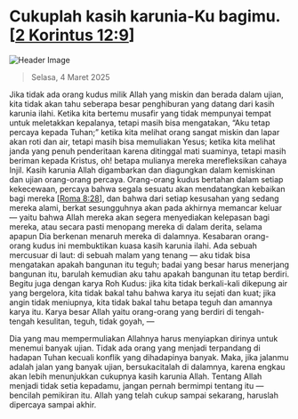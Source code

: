 
# Cukuplah kasih karunia-Ku bagimu. [[2 Korintus 12:9](http://alkitab.sabda.org/?2%20Korintus%2012:9)]

![Header Image](https://alkitab.app/slice/sunrise.jpg)

> Selasa, 4 Maret 2025

Jika tidak ada orang kudus milik Allah yang miskin dan berada dalam ujian, kita tidak akan tahu seberapa besar penghiburan yang datang dari kasih karunia ilahi. Ketika kita bertemu musafir yang tidak mempunyai tempat untuk meletakkan kepalanya, tetapi masih bisa mengatakan, “Aku tetap percaya kepada Tuhan;” ketika kita melihat orang sangat miskin dan lapar akan roti dan air, tetapi masih bisa memuliakan Yesus; ketika kita melihat janda yang penuh penderitaan karena ditinggal mati suaminya, tetapi masih beriman kepada Kristus, oh! betapa mulianya mereka merefleksikan cahaya Injil. Kasih karunia Allah digambarkan dan diagungkan dalam kemiskinan dan ujian orang-orang percaya. Orang-orang kudus bertahan dalam setiap kekecewaan, percaya bahwa segala sesuatu akan mendatangkan kebaikan bagi mereka [[Roma 8:28](http://alkitab.sabda.org/?Roma%208:28)], dan bahwa dari setiap kesusahan yang sedang mereka alami, berkat sesungguhnya akan pada akhirnya memancar keluar — yaitu bahwa Allah mereka akan segera menyediakan kelepasan bagi mereka, atau secara pasti menopang mereka di dalam derita, selama apapun Dia berkenan menaruh mereka di dalamnya. Kesabaran orang-orang kudus ini membuktikan kuasa kasih karunia ilahi. Ada sebuah mercusuar di laut: di sebuah malam yang tenang — aku tidak bisa mengatakan apakah bangunan itu teguh; badai yang besar harus menerjang bangunan itu, barulah kemudian aku tahu apakah bangunan itu tetap berdiri. Begitu juga dengan karya Roh Kudus: jika kita tidak berkali-kali dikepung air yang bergelora, kita tidak bakal tahu bahwa karya itu sejati dan kuat; jika angin tidak meniupnya, kita tidak bakal tahu betapa teguh dan amannya karya itu. Karya besar Allah yaitu orang-orang yang berdiri di tengah-tengah kesulitan, teguh, tidak goyah, —

Dia yang mau mempermuliakan Allahnya harus menyiapkan dirinya untuk menemui banyak ujian. Tidak ada orang yang menjadi terpandang di hadapan Tuhan kecuali konflik yang dihadapinya banyak. Maka, jika jalanmu adalah jalan yang banyak ujian, bersukacitalah di dalamnya, karena engkau akan lebih menunjukkan cukupnya kasih karunia Allah. Tentang Allah menjadi tidak setia kepadamu, jangan pernah bermimpi tentang itu — bencilah pemikiran itu. Allah yang telah cukup sampai sekarang, haruslah dipercaya sampai akhir.
    
